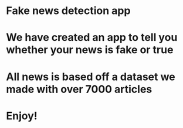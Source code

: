 # Fake news detection app
# We have created an app to tell you whether your news is fake or true 
# All news is based off a dataset we made with over 7000 articles
# Enjoy!
